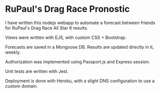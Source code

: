 # RuPaul's Drag Race Pronostic

I have written this nodejs webapp to automate a forecast between friends for RuPaul's Drag Race All Star 6 results.

Views were written with EJS, with custom CSS + Bootstrap.

Forecasts are saved in a Mongoose DB. Results are updated directly in it, weekly.

Authorization was implemented using Passport.js and Express session.

Unit tests are written with Jest.

Deployment is done with Heroku, with a slight DNS configuration to use a custom domain.